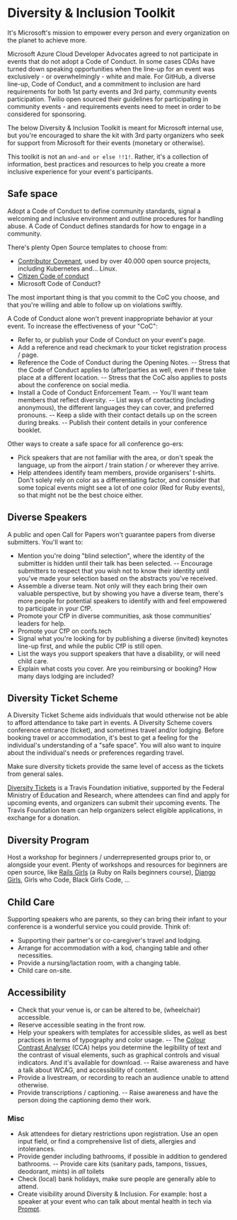 # Diversity & Inclusion Toolkit

It's Microsoft's mission to empower every person and every organization on the planet to achieve more.

Microsoft Azure Cloud Developer Advocates agreed to not participate in events that do not adopt a Code of Conduct. In some cases CDAs have turned down speaking opportunities when the line-up for an event was exclusively - or overwhelmingly - white and male. For GitHub, a diverse line-up, Code of Conduct, and a commitment to inclusion are hard requirements for both 1st party events and 3rd party, community events participation. Twilio open sourced their guidelines for participating in community events - and requirements events need to meet in order to be considered for sponsoring.

The below Diversity & Inclusion Toolkit is meant for Microsoft internal use, but you're encouraged to share the kit with 3rd party organizers who seek for support from Microsoft for their events (monetary or otherwise).

This toolkit is not an `and-and or else !!1!`. Rather, it's a collection of information, best practices and resources to help you create a more inclusive experience for your event's participants.

## Safe space

Adopt a Code of Conduct to define community standards, signal a welcoming and inclusive environment and outline procedures for handling abuse. A Code of Conduct defines standards for how to engage in a community.

There's plenty Open Source templates to choose from:
- [Contributor Covenant](https://www.contributor-covenant.org), used by over 40.000 open source projects, including Kubernetes and... Linux.
- [Citizen Code of conduct](https://www.citizencodeofconduct.org/)
- Microsoft Code of Conduct?

The most important thing is that you commit to the CoC you choose, and that you're willing and able to follow up on violations swiftly.

A Code of Conduct alone won't prevent inappropriate behavior at your event. To increase the effectiveness of your "CoC":
- Refer to, or publish your Code of Conduct on your event's page.
- Add a reference and read checkmark to your ticket registration process / page.
- Reference the Code of Conduct during the Opening Notes.
-- Stress that the Code of Conduct applies to (after)parties as well, even if these take place at a different location.
-- Stress that the CoC also applies to posts about the conference on social media.
- Install a Code of Conduct Enforcement Team.
-- You'll want team members that reflect diversity.
-- List ways of contacting (including anonymous), the different languages they can cover, and preferred pronouns.
-- Keep a slide with their contact details up on the screen during breaks.
-- Publish their content details in your conference booklet.

Other ways to create a safe space for all conference go-ers:
- Pick speakers that are not familiar with the area, or don't speak the language, up from the airport / train station / or wherever they arrive.
- Help attendees identify team members, provide organisers' t-shirts. Don't solely rely on color as a differentiating factor, and consider that some topical events might see a lot of one color (Red for Ruby events), so that might not be the best choice either.

## Diverse Speakers

A public and open Call for Papers won't guarantee papers from diverse submitters. You'll want to:
- Mention you're doing "blind selection", where the identity of the submitter is hidden until their talk has been selected.
-- Encourage submitters to respect that you wish not to know their identity until you've made your selection based on the abstracts you've received.
- Assemble a diverse team. Not only will they each bring their own valuable perspective, but by showing you have a diverse team, there's more people for potential speakers to identify with and feel empowered to participate in your CfP.
- Promote your CfP in diverse communities, ask those communities' leaders for help.
- Promote your CfP on confs.tech
- Signal what you're looking for by publishing a diverse (invited) keynotes line-up first, and while the public CfP is still open.
- List the ways you support speakers that have a disability, or will need child care.
- Explain what costs you cover. Are you reimbursing or booking? How many days lodging are included?

## Diversity Ticket Scheme

A Diversity Ticket Scheme aids individuals that would otherwise not be able to afford attendance to take part in events. A Diversity Scheme covers conference entrance (ticket), and sometimes travel and/or lodging. Before booking travel or accommodation, it's best to get a feeling for the individual's understanding of a "safe space". You will also want to inquire about the individual's needs or preferences regarding travel.

Make sure diversity tickets provide the same level of access as the tickets from general sales.

[Diversity Tickets](https://diversitytickets.org/) is a Travis Foundation initiative, supported by the Federal Ministry of Education and Research, where attendees can find and apply for upcoming events, and organizers can submit their upcoming events. The Travis Foundation team can help organizers select eligible applications, in exchange for a donation.

## Diversity Program

Host a workshop for beginners / underrepresented groups prior to, or alongside your event. Plenty of workshops and resources for beginners are open source, like [Rails Girls](https://www.railsgirls.com) (a Ruby on Rails beginners course), [Django Girls](https://www.djangogirls.com), Girls who Code, Black Girls Code, ...

## Child Care

Supporting speakers who are parents, so they can bring their infant to your conference is a wonderful service you could provide. Think of:
- Supporting their partner's or co-caregiver's travel and lodging.
- Arrange for accommodation with a kod, changing table and other necessities.
- Provide a nursing/lactation room, with a changing table.
- Child care on-site.

## Accessibility

- Check that your venue is, or can be altered to be, (wheelchair) accessible.
- Reserve accessible seating in the front row.
- Help your speakers with templates for accessible slides, as well as best practices in terms of typography and color usage.
-- The [Colour Contrast Analyser](https://developer.paciellogroup.com/resources/contrastanalyser/) (CCA) helps you determine the legibility of text and the contrast of visual elements, such as graphical controls and visual indicators. And it's available for download.
-- Raise awareness and have a talk about WCAG, and accessibility of content.
- Provide a livestream, or recording to reach an audience unable to attend otherwise.
- Provide transcriptions / captioning.
-- Raise awareness and have the person doing the captioning demo their work.

### Misc
- Ask attendees for dietary restrictions upon registration. Use an open input field, or find a comprehensive list of diets, allergies and intolerances.
- Provide gender including bathrooms, if possible in addition to gendered bathrooms.
-- Provide care kits (sanitary pads, tampons, tissues, deodorant, mints) in *all* toilets
- Check (local) bank holidays, make sure people are generally able to attend.
- Create visibility around Diversity & Inclusion. For example: host a speaker at your event who can talk about mental health in tech via [Prompt](http://mhprompt.org/).
